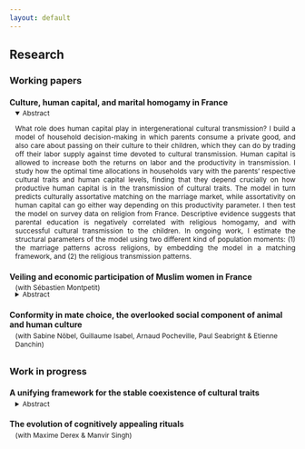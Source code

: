```yaml
---
layout: default
---
```


<style type="text/css"> h4 + p { margin-top: -15px; } h4 + details { margin-top: -15px; } p + details { margin-top: -15px; } </style>


## Research


### Working papers

#### Culture, human capital, and marital homogamy in France
<details open style="font-size:12px;margin-left:10px;"> <summary> Abstract </summary>
<p style="text-align:justify;">
What role does human capital play in intergenerational cultural transmission? I build a model of household decision-making in which parents consume a private good, and also care about passing on their culture to their children, which they can do by trading off their labor supply against time devoted to cultural transmission. Human capital is allowed to increase both the returns on labor and the productivity in transmission. I study how the optimal time allocations in households vary with the parents’ respective cultural traits and human capital levels, finding that they depend crucially on how productive human capital is in the transmission of cultural traits. The model in turn predicts culturally assortative matching on the marriage market, while assortativity on human capital can go either way depending on this productivity parameter. I then test the model on survey data on religion from France. Descriptive evidence suggests that parental education is negatively correlated with religious homogamy, and with successful cultural transmission to the children. In ongoing work, I estimate the structural parameters of the model using two different kind of population moments: (1) the marriage patterns across religions, by embedding the model in a matching framework, and (2) the religious transmission patterns.
</p>
</details>

#### Veiling and economic participation of Muslim women in France
<p style="font-size:12px;margin-left:10px;">
(with Sébastien Montpetit)  
</p>
<details style="font-size:12px;margin-left:10px;"> <summary> Abstract </summary>
<p style="text-align:justify;">
We investigate both theoretically and empirically the determinants of veiling among Muslim women in France, and we explore the relationship between veiling and economic participation in this population. To do so, we develop an extension of Carvalho’s economic theory of veiling. Motivated by empirical observations in the literature in social sciences, we introduce an additional motive for veiling to the existing theory. Namely, we distinguish the perception of the Islamic veil by the French secular society to that of the woman’s close community. We empirically test the predictions of this theoretical model using rich French data containing unique information on religion and religiosity. Finally, this study aims at bringing a new perspective on the potential consequences of secular policies in France.
</p>
</details>

#### Conformity in mate choice, the overlooked social component of animal and human culture
<p style="font-size:12px;margin-left:10px;margin-bottom:30px;">
(with Sabine Nöbel, Guillaume Isabel, Arnaud Pocheville, Paul Seabright & Etienne Danchin)
</p>


### Work in progress

#### A unifying framework for the stable coexistence of cultural traits
<details style="font-size:12px;margin-left:10px;"> <summary> Abstract </summary>
<p style="text-align:justify;">
I use the canonical evolutionary model of frequency-dependent selection to develop a unifying framework for the stable coexistence of cultural traits. First, I derive general theoretical results on population dynamics for some common cases, such as random matching or linear assortative matching. In a second step, I consider several examples from the economics and biology literatures, which document and provide reasons for the stable coexistence of cultural traits. I show that these examples can be seen as particular applications of the unifying framework that I propose. Such applications provide natural extensions to the baseline framework, and illustrate its flexibility.
</p>
</details>

#### The evolution of cognitively appealing rituals
<p style="font-size:12px;margin-left:10px;">
(with Maxime Derex & Manvir Singh)
</p>





